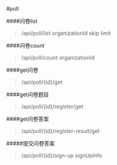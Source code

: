 #poll

####问卷list
>/api/poll/list
>organizationId
>skip
>limit

####问卷count
>/api/poll/count
>organizationId


####get问卷
>/api/poll/{id}/get


####get问卷题目
>/api/poll/{id}/register/get

####get问卷答案
>/api/poll/{id}/register-result/get


#####提交问卷答案
>/api/poll/{id}/sign-up
>signUpInfo